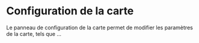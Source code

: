 # Configuration de la carte

<ZoomImg
    src="./map-configuration.png"
    alt="Panneau de configuration de la carte"
    caption="Panneau de configuration de la carte"
/>

Le panneau de configuration de la carte permet de modifier les paramètres de la carte, tels que ...

